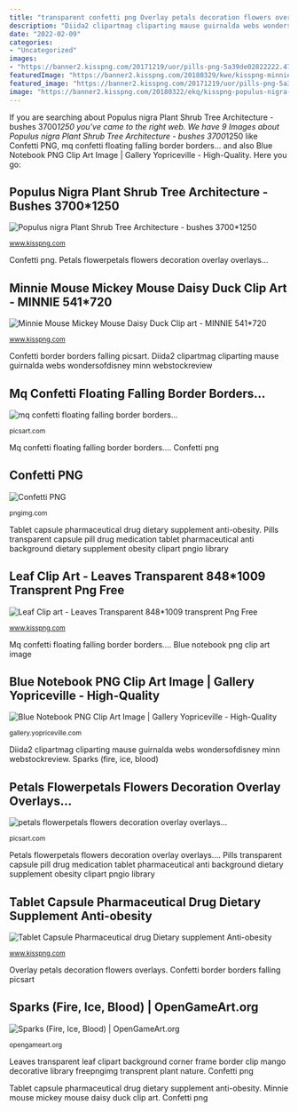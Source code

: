 ```yaml
---
title: "transparent confetti png Overlay petals decoration flowers overlays"
description: "Diida2 clipartmag cliparting mause guirnalda webs wondersofdisney minn webstockreview"
date: "2022-02-09"
categories:
- "Uncategorized"
images:
- "https://banner2.kisspng.com/20171219/uor/pills-png-5a39de02822222.4714449415137418265337927.jpg"
featuredImage: "https://banner2.kisspng.com/20180329/kwe/kisspng-minnie-mouse-mickey-mouse-daisy-duck-clip-art-minnie-5abc99e5f018e8.5522089815223096059835.jpg"
featured_image: "https://banner2.kisspng.com/20171219/uor/pills-png-5a39de02822222.4714449415137418265337927.jpg"
image: "https://banner2.kisspng.com/20180322/ekq/kisspng-populus-nigra-plant-shrub-tree-architecture-bushes-5ab45185cef4d8.3290744615217667898477.jpg"
---
```


If you are searching about Populus nigra Plant Shrub Tree Architecture - bushes 3700*1250 you've came to the right web. We have 9 Images about Populus nigra Plant Shrub Tree Architecture - bushes 3700*1250 like Confetti PNG, mq confetti floating falling border borders... and also Blue Notebook PNG Clip Art Image | Gallery Yopriceville - High-Quality. Here you go:

## Populus Nigra Plant Shrub Tree Architecture - Bushes 3700*1250

![Populus nigra Plant Shrub Tree Architecture - bushes 3700*1250](https://banner2.kisspng.com/20180322/ekq/kisspng-populus-nigra-plant-shrub-tree-architecture-bushes-5ab45185cef4d8.3290744615217667898477.jpg "Populus nigra plant shrub tree architecture")

<small>www.kisspng.com</small>

Confetti png. Petals flowerpetals flowers decoration overlay overlays...

## Minnie Mouse Mickey Mouse Daisy Duck Clip Art - MINNIE 541*720

![Minnie Mouse Mickey Mouse Daisy Duck Clip art - MINNIE 541*720](https://banner2.kisspng.com/20180329/kwe/kisspng-minnie-mouse-mickey-mouse-daisy-duck-clip-art-minnie-5abc99e5f018e8.5522089815223096059835.jpg "Blue notebook png clip art image")

<small>www.kisspng.com</small>

Confetti border borders falling picsart. Diida2 clipartmag cliparting mause guirnalda webs wondersofdisney minn webstockreview

## Mq Confetti Floating Falling Border Borders...

![mq confetti floating falling border borders...](https://cdn141.picsart.com/273175675047211.png "Leaves transparent leaf clipart background corner frame border clip mango decorative library freepngimg transprent plant nature")

<small>picsart.com</small>

Mq confetti floating falling border borders.... Confetti png

## Confetti PNG

![Confetti PNG](https://pngimg.com/uploads/confetti/confetti_PNG86992.png "Leaves transparent leaf clipart background corner frame border clip mango decorative library freepngimg transprent plant nature")

<small>pngimg.com</small>

Tablet capsule pharmaceutical drug dietary supplement anti-obesity. Pills transparent capsule pill drug medication tablet pharmaceutical anti background dietary supplement obesity clipart pngio library

## Leaf Clip Art - Leaves Transparent 848*1009 Transprent Png Free

![Leaf Clip art - Leaves Transparent 848*1009 transprent Png Free](https://banner2.kisspng.com/20171201/13c/leaves-transparent-5a22243a156607.4963514315121869380877.jpg "Confetti border borders falling picsart")

<small>www.kisspng.com</small>

Mq confetti floating falling border borders.... Blue notebook png clip art image

## Blue Notebook PNG Clip Art Image | Gallery Yopriceville - High-Quality

![Blue Notebook PNG Clip Art Image | Gallery Yopriceville - High-Quality](http://gallery.yopriceville.com/var/albums/Free-Clipart-Pictures/School-Clipart/Blue_Notebook_PNG_Clip_Art_Image.png?m=1503111302 "Leaf clip art")

<small>gallery.yopriceville.com</small>

Diida2 clipartmag cliparting mause guirnalda webs wondersofdisney minn webstockreview. Sparks (fire, ice, blood)

## Petals Flowerpetals Flowers Decoration Overlay Overlays...

![petals flowerpetals flowers decoration overlay overlays...](http://cdn131.picsart.com/287590491086211.png "Sparks (fire, ice, blood)")

<small>picsart.com</small>

Petals flowerpetals flowers decoration overlay overlays.... Pills transparent capsule pill drug medication tablet pharmaceutical anti background dietary supplement obesity clipart pngio library

## Tablet Capsule Pharmaceutical Drug Dietary Supplement Anti-obesity

![Tablet Capsule Pharmaceutical drug Dietary supplement Anti-obesity](https://banner2.kisspng.com/20171219/uor/pills-png-5a39de02822222.4714449415137418265337927.jpg "Minnie mouse mickey mouse daisy duck clip art")

<small>www.kisspng.com</small>

Overlay petals decoration flowers overlays. Confetti border borders falling picsart

## Sparks (Fire, Ice, Blood) | OpenGameArt.org

![Sparks (Fire, Ice, Blood) | OpenGameArt.org](https://opengameart.org/sites/default/files/sparks.png "Tablet capsule pharmaceutical drug dietary supplement anti-obesity")

<small>opengameart.org</small>

Leaves transparent leaf clipart background corner frame border clip mango decorative library freepngimg transprent plant nature. Confetti png

Tablet capsule pharmaceutical drug dietary supplement anti-obesity. Minnie mouse mickey mouse daisy duck clip art. Confetti png
